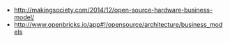 * http://makingsociety.com/2014/12/open-source-hardware-business-model/
* http://www.openbricks.io/app#!/opensource/architecture/business_models
